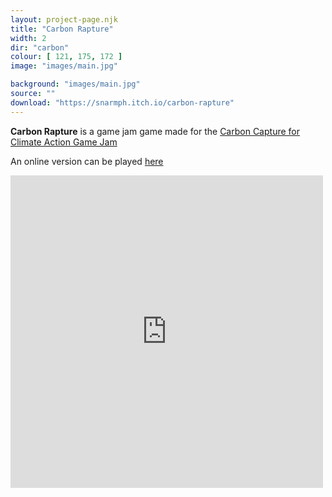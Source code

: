 ```yaml
---
layout: project-page.njk
title: "Carbon Rapture"
width: 2
dir: "carbon"
colour: [ 121, 175, 172 ]
image: "images/main.jpg"

background: "images/main.jpg"
source: ""
download: "https://snarmph.itch.io/carbon-rapture"
---
```


**Carbon Rapture** is a game jam game made for the [Carbon Capture for Climate Action Game Jam](https://itch.io/jam/asgj-climate-change)

An online version can be played [here](https://alessandrobason.github.io/ASGJam/carbon_rapture.html) 

<iframe class="game" width="500" height="500" src="https://alessandrobason.github.io/ASGJam/carbon_rapture.html" title="YouTube video player" frameborder="0" referrerpolicy="strict-origin-when-cross-origin" allowfullscreen></iframe>